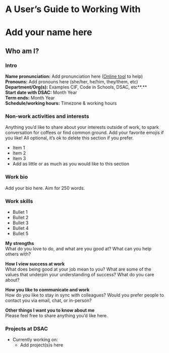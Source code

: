 # **A User’s Guide to Working With** 

# **Add your name here**

## 

## **Who am I?**

### **Intro**

**Name pronunciation:** 		Add pronunciation here ([Online tool](https://www.nameshouts.com) to help)  
**Pronouns:** 				Add pronouns here (she/her, he/him, they/them, etc)  
**Department/Org(s):** 		Examples CIF, Code in Schools, DSAC, etc**.**  
**Start date with DSAC:** 		Month Year  
**Term ends:** 				Month Year  
**Schedule/working hours:** 	Timezone & working hours 

### **Non-work activities and interests** 

Anything you’d like to share about your interests outside of work, to spark conversation for coffees or find common ground. Add your favorite emojis if you like\! All optional, it’s ok to delete this section if you prefer. 

* Item 1  
* Item 2  
* Item 3  
* Add as little or as much as you would like to this section

### **Work bio**

Add your bio here. Aim for 250 words.

### **Work skills**

* Bullet 1  
* Bullet 2  
* Bullet 3  
* Bullet 4  
* Bullet 5

**My strengths**  
What do you love to do, and what are you good at? What can you help others with?

**How I view success at work**  
What does being good at your job mean to you? What are some of the values that underpin your understanding of success? What do you care about? 

**How you like to communicate and work**  
How do you like to stay in sync with colleagues? Would you prefer people to contact you via email, chat, or in-person?

**Other things I want you to know about me**  
Please feel free to share anything you’d like here. 

### **Projects at DSAC**

* Currently working on:  
  * Add project(s)s here

